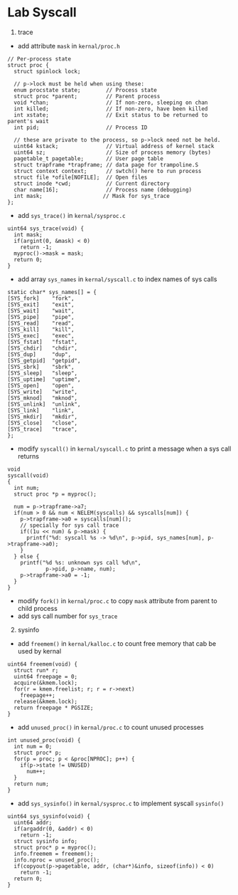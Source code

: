 # Lab Syscall

1. trace

- add attribute `mask` in `kernal/proc.h` 
```
// Per-process state
struct proc {
  struct spinlock lock;

  // p->lock must be held when using these:
  enum procstate state;        // Process state
  struct proc *parent;         // Parent process
  void *chan;                  // If non-zero, sleeping on chan
  int killed;                  // If non-zero, have been killed
  int xstate;                  // Exit status to be returned to parent's wait
  int pid;                     // Process ID

  // these are private to the process, so p->lock need not be held.
  uint64 kstack;               // Virtual address of kernel stack
  uint64 sz;                   // Size of process memory (bytes)
  pagetable_t pagetable;       // User page table
  struct trapframe *trapframe; // data page for trampoline.S
  struct context context;      // swtch() here to run process
  struct file *ofile[NOFILE];  // Open files
  struct inode *cwd;           // Current directory
  char name[16];               // Process name (debugging)
  int mask;                   // Mask for sys_trace
};
``` 

- add `sys_trace()` in `kernal/sysproc.c`
```
uint64 sys_trace(void) {
  int mask;
  if(argint(0, &mask) < 0)
    return -1;
  myproc()->mask = mask;
  return 0;
}
```

- add array `sys_names` in `kernal/syscall.c` to index names of sys calls
```
static char* sys_names[] = {
[SYS_fork]    "fork",
[SYS_exit]    "exit",
[SYS_wait]    "wait",
[SYS_pipe]    "pipe",
[SYS_read]    "read",
[SYS_kill]    "kill",
[SYS_exec]    "exec",
[SYS_fstat]   "fstat",
[SYS_chdir]   "chdir",
[SYS_dup]     "dup",
[SYS_getpid]  "getpid",
[SYS_sbrk]    "sbrk",
[SYS_sleep]   "sleep",
[SYS_uptime]  "uptime",
[SYS_open]    "open",
[SYS_write]   "write",
[SYS_mknod]   "mknod",
[SYS_unlink]  "unlink",
[SYS_link]    "link",
[SYS_mkdir]   "mkdir",
[SYS_close]   "close",
[SYS_trace]   "trace",
};
```

- modify `syscall()` in `kernal/syscall.c` to print a message when a sys call returns 
```
void
syscall(void)
{
  int num;
  struct proc *p = myproc();

  num = p->trapframe->a7;
  if(num > 0 && num < NELEM(syscalls) && syscalls[num]) {
    p->trapframe->a0 = syscalls[num]();
    // specially for sys call trace 
    if((1u << num) & p->mask) {
      printf("%d: syscall %s -> %d\n", p->pid, sys_names[num], p->trapframe->a0);
    }
  } else {
    printf("%d %s: unknown sys call %d\n",
            p->pid, p->name, num);
    p->trapframe->a0 = -1;
  }
}
```

- modify `fork()` in `kernal/proc.c` to copy `mask` attribute from parent to child process
- add sys call number for `sys_trace`

2. sysinfo

- add `freemem()` in `kernal/kalloc.c` to count free memory that cab be used by kernal
```
uint64 freemem(void) {
  struct run* r;
  uint64 freepage = 0;
  acquire(&kmem.lock);
  for(r = kmem.freelist; r; r = r->next) 
    freepage++;
  release(&kmem.lock);
  return freepage * PGSIZE;
}
```

- add `unused_proc()` in `kernal/proc.c` to count unused processes
```
int unused_proc(void) {
  int num = 0;
  struct proc* p;
  for(p = proc; p < &proc[NPROC]; p++) {
    if(p->state != UNUSED)
      num++;
  }
  return num;
}
```

- add `sys_sysinfo()` in `kernal/sysproc.c` to implement syscall `sysinfo()`
```
uint64 sys_sysinfo(void) {
  uint64 addr;
  if(argaddr(0, &addr) < 0) 
    return -1;
  struct sysinfo info;
  struct proc* p = myproc();
  info.freemem = freemem();
  info.nproc = unused_proc();
  if(copyout(p->pagetable, addr, (char*)&info, sizeof(info)) < 0)
    return -1;
  return 0;
}
```